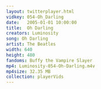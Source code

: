 ```yaml
---
layout: twitterplayer.html
vidkey: 054-Oh_Darling
date:   2005-01-01 10:00:00
title:  Oh Darling
creators: Luminosity
song: Oh Darling
artist: The Beatles
width: 640
height: 480
fandoms: Buffy the Vampire Slayer
mp4: Luminosity-054-Oh-Darling.m4v
mp4size: 32.35 MB
collection: playerVids
---
```


  <div>
  
  </div>
  